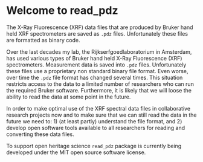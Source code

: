 # Welcome to read_pdz


<!-- WARNING: THIS FILE WAS AUTOGENERATED! DO NOT EDIT! -->

The X-Ray Fluorescence (XRF) data files that are produced by Bruker hand
held XRF spectrometers are saved as `.pdz` files. Unfortunately these
files are formatted as binary code.

Over the last decades my lab, the Rijkserfgoedlaboratorium in Amsterdam,
has used various types of Bruker hand held X-Ray Fluorescence (XRF)
spectrometers. Measurement data is saved into `.pdz` files.
Unfortunately these files use a proprietary non standard binary file
format. Even worse, over time the `.pdz` file format has changed several
times. This situation restricts access to the data to a limited number
of researchers who can run the required Bruker software. Furthermore, it
is likely that we will loose the ability to read the data at some point
in the future.

In order to make optimal use of the XRF spectral data files in
collaborative research projects now and to make sure that we can still
read the data in the future we need to: 1) (at least partly) understand
the file format, and 2) develop open software tools available to all
researchers for reading and converting these data files.

To support open heritage science `read_pdz` package is currently being
developed under the MIT open source software license.
